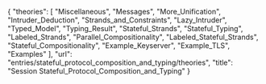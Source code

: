 {
    "theories": [
        "Miscellaneous",
        "Messages",
        "More_Unification",
        "Intruder_Deduction",
        "Strands_and_Constraints",
        "Lazy_Intruder",
        "Typed_Model",
        "Typing_Result",
        "Stateful_Strands",
        "Stateful_Typing",
        "Labeled_Strands",
        "Parallel_Compositionality",
        "Labeled_Stateful_Strands",
        "Stateful_Compositionality",
        "Example_Keyserver",
        "Example_TLS",
        "Examples"
    ],
    "url": "entries/stateful_protocol_composition_and_typing/theories",
    "title": "Session Stateful_Protocol_Composition_and_Typing"
}